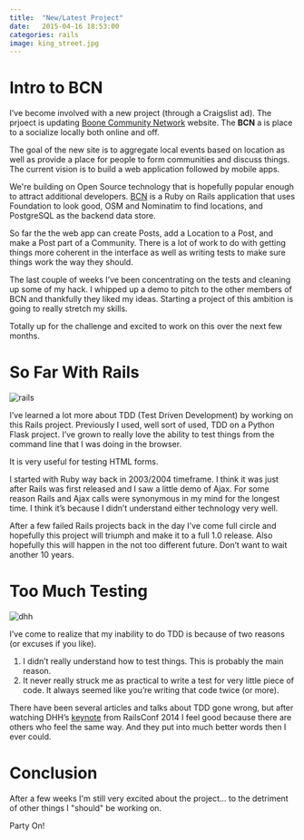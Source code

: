 ```yaml
---
title:  "New/Latest Project"
date:   2015-04-16 18:53:00
categories: rails
image: king_street.jpg
---
```


# Intro to BCN


I’ve become involved with a new project (through a Craigslist ad). The prjoect is updating [Boone Community Network](http://boonecommunitynetwork.com/) website. The **BCN** a is place to a socialize locally both online and off.

The goal of the new site is to aggregate local events based on location as well as provide a place for people to form communities and discuss things.  The current vision is to build a web application followed by mobile apps.
<!--more-->

We're building on Open Source technology that is hopefully popular enough to attract additional developers.  [BCN](https://github.com/asommer70/bcn) is a Ruby on Rails application that uses Foundation to look good, OSM and Nominatim to find locations, and PostgreSQL as the backend data store.

So far the the web app can create Posts, add a Location to a Post, and make a Post part of a Community.  There is a lot of work to do with getting things more coherent in the interface as well as writing tests to make sure things work the way they should.

The last couple of weeks I’ve been concentrating on the tests and cleaning up some of my hack.  I whipped up a demo to pitch to the other members of BCN and thankfully they liked my ideas.  Starting a project of this ambition is going to really stretch my skills.

Totally up for the challenge and excited to work on this over the next few months.


# So Far With Rails

<img src="http://www.thehoick.com/images/bcn_blog/rails.jpg" title="Learning Rails" alt='rails' class="post-image"/>


I’ve learned a lot more about TDD (Test Driven Development) by working on this Rails project.  Previously I used, well sort of used, TDD on a Python Flask project.  I’ve grown to really love the ability to test things from the command line that I was doing in the browser. 

It is very useful for testing HTML forms.

I started with Ruby way back in 2003/2004 timeframe.  I think it was just after Rails was first released and I saw a little demo of Ajax.  For some reason Rails and Ajax calls were synonymous in my mind for the longest time.  I think it’s because I didn’t understand either technology very well.

After a few failed Rails projects back in the day I’ve come full circle and hopefully this project will triumph and make it to a full 1.0 release.  Also hopefully this will happen in the not too different future.  Don’t want to wait another 10 years.

# Too Much Testing

<img src="http://www.thehoick.com/images/bcn_blog/dhh.png" title="DHH Keynote" alt='dhh' class="post-image"/>


I’ve come to realize that my inability to do TDD is because of two reasons (or excuses if you like).

1. I didn’t really understand how to test things.  This is probably the main reason.
2. It never really struck me as practical to write a test for very little piece of code.  It always seemed like you’re writing that code twice (or more).

There have been several articles and talks about TDD gone wrong, but after watching DHH’s [keynote](https://www.youtube.com/watch?v=9LfmrkyP81M) from RailsConf 2014 I feel good because there are others who feel the same way.  And they put into much better words then I ever could.

# Conclusion

After a few weeks I'm still very excited about the project... to the detriment of other things I "should" be working on.

Party On!
